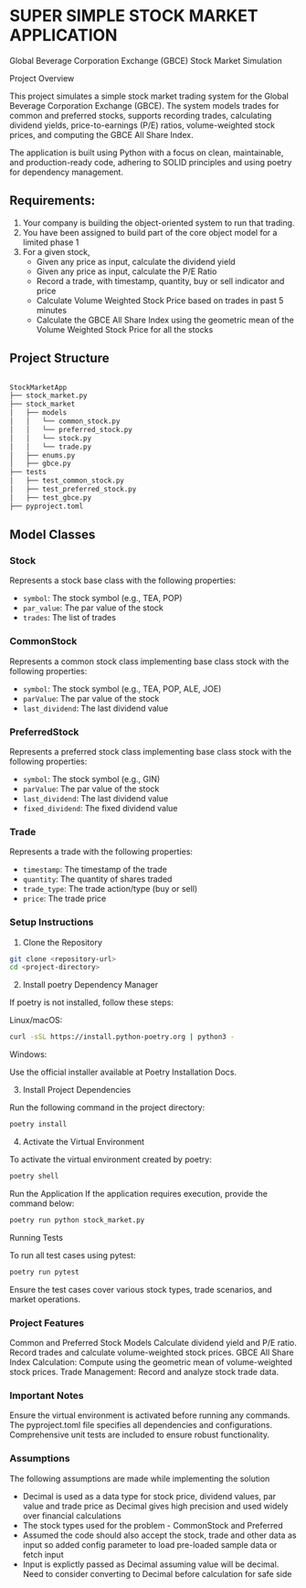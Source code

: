 # SUPER SIMPLE STOCK MARKET APPLICATION

Global Beverage Corporation Exchange (GBCE) Stock Market Simulation

Project Overview

This project simulates a simple stock market trading system for the Global Beverage Corporation Exchange (GBCE). The system models trades for common and preferred stocks, supports recording trades, calculating dividend yields, price-to-earnings (P/E) ratios, volume-weighted stock prices, and computing the GBCE All Share Index.

The application is built using Python with a focus on clean, maintainable, and production-ready code, adhering to SOLID principles and using poetry for dependency management.

## Requirements:

1. Your company is building the object-oriented system to run that trading.
2. You have been assigned to build part of the core object model for a limited phase 1
3. For a given stock,
    - Given any price as input, calculate the dividend yield
    - Given any price as input, calculate the P/E Ratio
    - Record a trade, with timestamp, quantity, buy or sell indicator and price
    - Calculate Volume Weighted Stock Price based on trades in past 5 minutes
    - Calculate the GBCE All Share Index using the geometric mean of the Volume Weighted Stock Price for all the stocks

## Project Structure

```bash

StockMarketApp
├── stock_market.py
├── stock_market
│   ├── models
│   │   └── common_stock.py
│   │   └── preferred_stock.py
│   │   └── stock.py
│   │   └── trade.py
│   ├── enums.py
│   ├── gbce.py
├── tests
│   ├── test_common_stock.py
│   ├── test_preferred_stock.py
│   ├── test_gbce.py
├── pyproject.toml

```

## Model Classes

### Stock

Represents a stock base class with the following properties:

- `symbol`: The stock symbol (e.g., TEA, POP)
- `par_value`: The par value of the stock
- `trades`: The list of trades

### CommonStock

Represents a common stock class implementing base class stock with the following properties:

- `symbol`: The stock symbol (e.g., TEA, POP, ALE, JOE)
- `parValue`: The par value of the stock
- `last_dividend`: The last dividend value

### PreferredStock

Represents a preferred stock class implementing base class stock with the following properties:

- `symbol`: The stock symbol (e.g., GIN)
- `parValue`: The par value of the stock
- `last_dividend`: The last dividend value
- `fixed_dividend`: The fixed dividend value


### Trade

Represents a trade with the following properties:

- `timestamp`: The timestamp of the trade
- `quantity`: The quantity of shares traded
- `trade_type`: The trade action/type (buy or sell)
- `price`: The trade price

### Setup Instructions

1. Clone the Repository

```bash
git clone <repository-url>
cd <project-directory>
```

2. Install poetry Dependency Manager

If poetry is not installed, follow these steps:

Linux/macOS:
```bash
curl -sSL https://install.python-poetry.org | python3 -
```

Windows:

Use the official installer available at Poetry Installation Docs.

3. Install Project Dependencies

Run the following command in the project directory:
```bash
poetry install
```

4. Activate the Virtual Environment

To activate the virtual environment created by poetry:
```bash
poetry shell
```
Run the Application
If the application requires execution, provide the command below:

```bash
poetry run python stock_market.py
```

Running Tests

To run all test cases using pytest:
```bash
poetry run pytest
```
Ensure the test cases cover various stock types, trade scenarios, and market operations.

### Project Features

Common and Preferred Stock Models
Calculate dividend yield and P/E ratio.
Record trades and calculate volume-weighted stock prices.
GBCE All Share Index Calculation:
Compute using the geometric mean of volume-weighted stock prices.
Trade Management: Record and analyze stock trade data.

### Important Notes

Ensure the virtual environment is activated before running any commands.
The pyproject.toml file specifies all dependencies and configurations.
Comprehensive unit tests are included to ensure robust functionality.

### Assumptions

The following assumptions are made while implementing the solution

- Decimal is used as a data type for stock price, dividend values, par value and trade price as Decimal gives high
  precision and used widely over financial calculations
- The stock types used for the problem - CommonStock and Preferred
- Assumed the code should also accept the stock, trade and other data as input so added config parameter to load pre-loaded sample data or fetch input
- Input is explictly passed as Decimal assuming value will be decimal. Need to consider converting to Decimal before calculation for safe side
